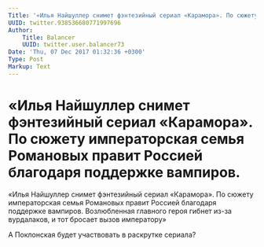 ```yaml
---
Title: '«Илья Найшуллер снимет фэнтезийный сериал «Карамора». По сюжету императорская семья Романовых правит Россией благодаря поддержке вампиров.'
UUID: twitter.938536680771997696
Author:
    Title: Balancer
    UUID: twitter.user.balancer73
Date: 'Thu, 07 Dec 2017 01:32:36 +0300'
Type: Post
Markup: Text
---
```


# «Илья Найшуллер снимет фэнтезийный сериал «Карамора». По сюжету императорская семья Романовых правит Россией благодаря поддержке вампиров.

«Илья Найшуллер снимет фэнтезийный сериал «Карамора». По
сюжету императорская семья Романовых правит Россией
благодаря поддержке вампиров. Возлюбленная главного героя
гибнет из-за вурдалаков, и тот бросает вызов императору»

А Поклонская будет участвовать в раскрутке сериала?